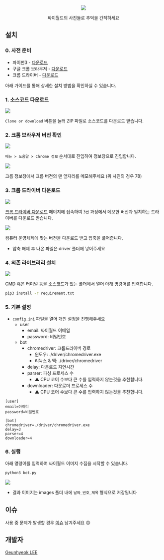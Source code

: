 
<div align="center">
  <img src="./logo.png">

싸이월드의 사진들로 추억을 간직하세요
</div>


## 설치

### 0. 사전 준비

- 파이썬3 - [다운로드](https://www.python.org/downloads/release/python-365)
- 구글 크롬 브라우저 - [다운로드](https://www.google.com/intl/ko/chrome)
- 크롬 드라이버 - [다운로드](https://sites.google.com/a/chromium.org/chromedriver/downloads)

아래 가이드를 통해 상세한 설치 방법을 확인하실 수 있습니다.



### 1. 소스코드 다운로드

<img src="./guide/1.png">

`Clone or download` 버튼을 눌러 ZIP 파일로 소스코드를 다운로드 받습니다.

### 2. 크롬 브라우저 버전 확인

<img src="./guide/2.png">

`메뉴 > 도움말 > Chrome 정보` 순서대로 진입하여 정보창으로 진입합니다.

<img src="./guide/3.png">

크롬 정보창에서 크롬 버전의 맨 앞자리를 메모해주세요 (위 사진의 경우 78)

### 3. 크롬 드라이버 다운로드

<img src="./guide/4.png">

[크롬 드라이버 다운로드](https://chromedriver.chromium.org/downloads) 페이지에 접속하여 `3번` 과정에서 메모한 버전과 일치하는 드라이버를 다운로드 받습니다.

<img src="./guide/5.png">

컴퓨터 운영체제에 맞는 버전을 다운로드 받고 압축을 풀어줍니다.
- 압축 해제 후 나온 파일은 driver 폴더에 넣어주세요

### 4. 의존 라이브러리 설치

<img src="./guide/6.png">

CMD 혹은 터미널 등을 소스코드가 있는 폴더에서 열어 아래 명령어를 입력합니다.

```bash
pip3 install -r requirement.txt
```

### 5. 기본 설정

- `config.ini` 파일을 열어 개인 설정을 진행해주세요
  - user
    - email: 싸이월드 이메일
    - password: 비밀번호
  - bot
    - chromedriver: 크롬드라이버 경로
      - 윈도우: ./driver/chromedriver.exe
      - 리눅스 & 맥: ./driver/chromedriver
    - delay: 다운로드 지연시간
    - parser: 파싱 프로세스 수
      - ⚠️ CPU 코어 수보다 큰 수를 입력하지 않는것을 추천합니다. 
    - downloader: 다운로더 프로세스 수
      - ⚠️ CPU 코어 수보다 큰 수를 입력하지 않는것을 추천합니다.

```
[user]
email=아이디
password=비밀번호

[bot]
chromedriver=./driver/chromedriver.exe
delay=3
parser=4
downloader=4
```

### 6. 실행

아래 명령어를 입력하여 싸이월드 이미지 수집을 시작할 수 있습니다.

```bash
python3 bot.py
```

<img src="./guide/7.png">

- 결과 이미지는 images 폴더 내에 `날짜_번호_제목` 형식으로 저장됩니다

## 이슈
사용 중 문제가 발생할 경우 [이슈](https://github.com/leegeunhyeok/cyworld-bot/issues) 남겨주세요 😊

## 개발자
[Geunhyeok LEE](https://github.com/leegeunhyeok)
